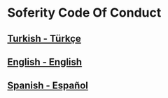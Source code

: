 # Soferity Code Of Conduct

## [Turkish - Türkçe](/CODE_OF_CONDUCT.TR.md)
## [English - English](/CODE_OF_CONDUCT.EN.md)
## [Spanish - Español](/CODE_OF_CONDUCT.ES.md)